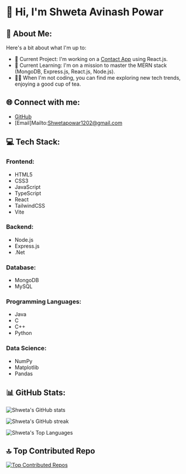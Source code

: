 # 👋 Hi, I'm Shweta Avinash Powar

## 💫 About Me:
 Here's a bit about what I'm up to:

- 🔭 Current Project: I'm working on a [Contact App](https://github.com/Shweta-1202/contact-app) using React.js.
- 🌱 Current Learning: I'm on a mission to master the MERN stack (MongoDB, Express.js, React.js, Node.js).
- 🕵️‍♀️ When I'm not coding, you can find me exploring new tech trends, enjoying a good cup of tea.

## 🌐 Connect with me:
- [GitHub](https://github.com/Shweta-1202)
- [Email]Mailto:Shwetapowar1202@gmail.com

## 💻 Tech Stack:

### Frontend:
- HTML5
- CSS3
- JavaScript
- TypeScript
- React
- TailwindCSS
- Vite

### Backend:
- Node.js
- Express.js
- .Net

### Database:
- MongoDB
- MySQL

### Programming Languages:
- Java
- C
- C++
- Python



### Data Science:
- NumPy
- Matplotlib
- Pandas

## 📊 GitHub Stats:
![Shweta's GitHub stats](https://github-readme-stats.vercel.app/api?username=Shweta-1202&show_icons=true&theme=radical)

![Shweta's GitHub streak](https://github-readme-streak-stats.herokuapp.com/?user=Shweta-1202&theme=radical)

![Shweta's Top Languages](https://github-readme-stats.vercel.app/api/top-langs/?username=Shweta-1202&layout=compact&theme=radical)

## 🔝 Top Contributed Repo
[![Top Contributed Repos](https://github-contributor-stats.vercel.app/api?username=Shweta-1202&repo=top)](https://github.com/Shweta-1202?tab=repositories)
